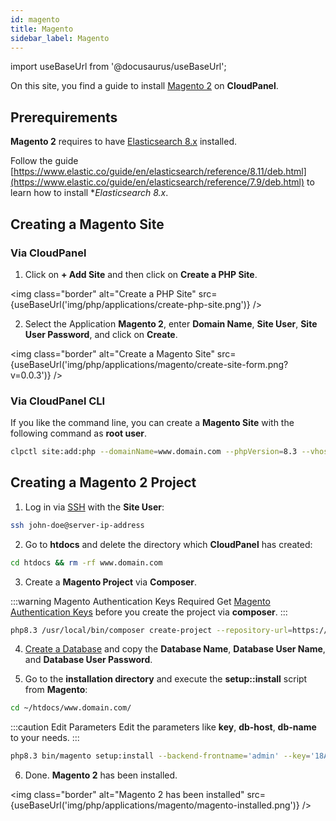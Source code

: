 ```yaml
---
id: magento
title: Magento
sidebar_label: Magento
---
```


import useBaseUrl from '@docusaurus/useBaseUrl';

On this site, you find a guide to install [Magento 2](https://business.adobe.com/products/magento/open-source.html) on **CloudPanel**.

## Prerequirements

**Magento 2** requires to have [Elasticsearch 8.x](https://www.elastic.co/guide/en/elasticsearch/reference/8.11/deb.html) installed.

Follow the guide [https://www.elastic.co/guide/en/elasticsearch/reference/8.11/deb.html](https://www.elastic.co/guide/en/elasticsearch/reference/7.9/deb.html) to learn how to install **Elasticsearch 8.x*.

## Creating a Magento Site

### Via CloudPanel

1. Click on **+ Add Site** and then click on **Create a PHP Site**.

<img class="border" alt="Create a PHP Site" src={useBaseUrl('img/php/applications/create-php-site.png')} />

2. Select the Application **Magento 2**, enter **Domain Name**, **Site User**, **Site User Password**, and click on **Create**.

<img class="border" alt="Create a Magento Site" src={useBaseUrl('img/php/applications/magento/create-site-form.png?v=0.0.3')} />

### Via CloudPanel CLI

If you like the command line, you can create a **Magento Site** with the following command as **root user**.

```bash
clpctl site:add:php --domainName=www.domain.com --phpVersion=8.3 --vhostTemplate='Magento 2' --siteUser='john-doe' --siteUserPassword='!secretPassword!'
```

## Creating a Magento 2 Project

1. Log in via [SSH](../../../frontend-area/ssh-ftp/#ssh-login) with the **Site User**:

```bash
ssh john-doe@server-ip-address
```

2. Go to **htdocs** and delete the directory which **CloudPanel** has created:

```bash
cd htdocs && rm -rf www.domain.com
```

3. Create a **Magento Project** via **Composer**.

:::warning Magento Authentication Keys Required
Get [Magento Authentication Keys](https://devdocs.magento.com/guides/v2.3/install-gde/prereq/connect-auth.html) before you create the project via **composer**.
:::

```bash
php8.3 /usr/local/bin/composer create-project --repository-url=https://repo.magento.com/ magento/project-community-edition www.domain.com
```

4. [Create a Database](../../../frontend-area/databases/#adding-a-database) and copy the **Database Name**, **Database User Name**, and **Database User Password**.

5. Go to the **installation directory** and execute the **setup::install** script from **Magento**:

```bash
cd ~/htdocs/www.domain.com/
```

:::caution Edit Parameters
Edit the parameters like **key**, **db-host**, **db-name** to your needs.
:::

```bash
php8.3 bin/magento setup:install --backend-frontname='admin' --key='18Av6ITivOZG3gwY1DhMDWtlLfx1spLP' --session-save='files' --db-host='127.0.0.1' --db-name='magento2' --db-user='magento2' --db-password='magento2' --base-url='https://www.domain.com/' --base-url-secure='https://www.domain.com/' --admin-user='admin' --admin-password='!admin123!' --admin-email='john@doe.com' --admin-firstname='John' --admin-lastname='Doe'
```

6. Done. **Magento 2** has been installed.

<img class="border" alt="Magento 2 has been installed" src={useBaseUrl('img/php/applications/magento/magento-installed.png')} />